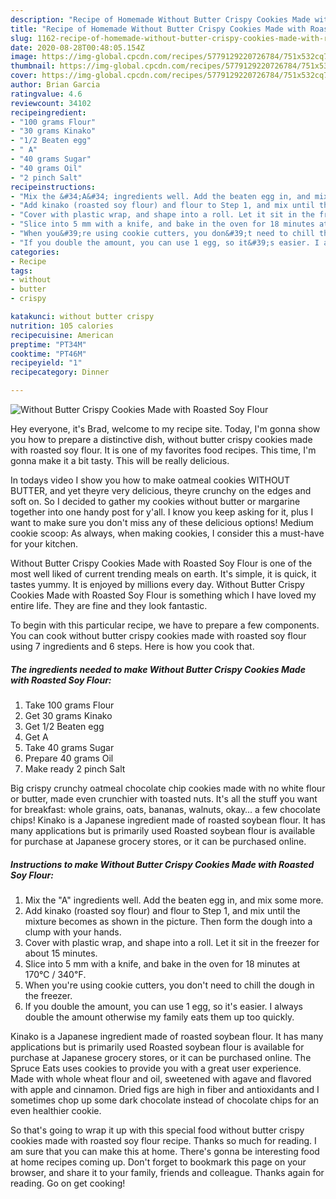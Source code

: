 ```yaml
---
description: "Recipe of Homemade Without Butter Crispy Cookies Made with Roasted Soy Flour"
title: "Recipe of Homemade Without Butter Crispy Cookies Made with Roasted Soy Flour"
slug: 1162-recipe-of-homemade-without-butter-crispy-cookies-made-with-roasted-soy-flour
date: 2020-08-28T00:48:05.154Z
image: https://img-global.cpcdn.com/recipes/5779129220726784/751x532cq70/without-butter-crispy-cookies-made-with-roasted-soy-flour-recipe-main-photo.jpg
thumbnail: https://img-global.cpcdn.com/recipes/5779129220726784/751x532cq70/without-butter-crispy-cookies-made-with-roasted-soy-flour-recipe-main-photo.jpg
cover: https://img-global.cpcdn.com/recipes/5779129220726784/751x532cq70/without-butter-crispy-cookies-made-with-roasted-soy-flour-recipe-main-photo.jpg
author: Brian Garcia
ratingvalue: 4.6
reviewcount: 34102
recipeingredient:
- "100 grams Flour"
- "30 grams Kinako"
- "1/2 Beaten egg"
- " A"
- "40 grams Sugar"
- "40 grams Oil"
- "2 pinch Salt"
recipeinstructions:
- "Mix the &#34;A&#34; ingredients well. Add the beaten egg in, and mix some more."
- "Add kinako (roasted soy flour) and flour to Step 1, and mix until the mixture becomes as shown in the picture. Then form the dough into a clump with your hands."
- "Cover with plastic wrap, and shape into a roll. Let it sit in the freezer for about 15 minutes."
- "Slice into 5 mm with a knife, and bake in the oven for 18 minutes at 170℃ / 340℉."
- "When you&#39;re using cookie cutters, you don&#39;t need to chill the dough in the freezer."
- "If you double the amount, you can use 1 egg, so it&#39;s easier. I always double the amount otherwise my family eats them up too quickly."
categories:
- Recipe
tags:
- without
- butter
- crispy

katakunci: without butter crispy 
nutrition: 105 calories
recipecuisine: American
preptime: "PT34M"
cooktime: "PT46M"
recipeyield: "1"
recipecategory: Dinner

---
```



![Without Butter Crispy Cookies Made with Roasted Soy Flour](https://img-global.cpcdn.com/recipes/5779129220726784/751x532cq70/without-butter-crispy-cookies-made-with-roasted-soy-flour-recipe-main-photo.jpg)

Hey everyone, it's Brad, welcome to my recipe site. Today, I'm gonna show you how to prepare a distinctive dish, without butter crispy cookies made with roasted soy flour. It is one of my favorites food recipes. This time, I'm gonna make it a bit tasty. This will be really delicious.

In todays video I show you how to make oatmeal cookies WITHOUT BUTTER, and yet theyre very delicious, theyre crunchy on the edges and soft on. So I decided to gather my cookies without butter or margarine together into one handy post for y&#39;all. I know you keep asking for it, plus I want to make sure you don&#39;t miss any of these delicious options! Medium cookie scoop: As always, when making cookies, I consider this a must-have for your kitchen.

Without Butter Crispy Cookies Made with Roasted Soy Flour is one of the most well liked of current trending meals on earth. It's simple, it is quick, it tastes yummy. It is enjoyed by millions every day. Without Butter Crispy Cookies Made with Roasted Soy Flour is something which I have loved my entire life. They are fine and they look fantastic.


To begin with this particular recipe, we have to prepare a few components. You can cook without butter crispy cookies made with roasted soy flour using 7 ingredients and 6 steps. Here is how you cook that.

<!--inarticleads1-->

##### The ingredients needed to make Without Butter Crispy Cookies Made with Roasted Soy Flour:

1. Take 100 grams Flour
1. Get 30 grams Kinako
1. Get 1/2 Beaten egg
1. Get  A
1. Take 40 grams Sugar
1. Prepare 40 grams Oil
1. Make ready 2 pinch Salt


Big crispy crunchy oatmeal chocolate chip cookies made with no white flour or butter, made even crunchier with toasted nuts. It&#39;s all the stuff you want for breakfast: whole grains, oats, bananas, walnuts, okay… a few chocolate chips! Kinako is a Japanese ingredient made of roasted soybean flour. It has many applications but is primarily used Roasted soybean flour is available for purchase at Japanese grocery stores, or it can be purchased online. 

<!--inarticleads2-->

##### Instructions to make Without Butter Crispy Cookies Made with Roasted Soy Flour:

1. Mix the &#34;A&#34; ingredients well. Add the beaten egg in, and mix some more.
1. Add kinako (roasted soy flour) and flour to Step 1, and mix until the mixture becomes as shown in the picture. Then form the dough into a clump with your hands.
1. Cover with plastic wrap, and shape into a roll. Let it sit in the freezer for about 15 minutes.
1. Slice into 5 mm with a knife, and bake in the oven for 18 minutes at 170℃ / 340℉.
1. When you&#39;re using cookie cutters, you don&#39;t need to chill the dough in the freezer.
1. If you double the amount, you can use 1 egg, so it&#39;s easier. I always double the amount otherwise my family eats them up too quickly.


Kinako is a Japanese ingredient made of roasted soybean flour. It has many applications but is primarily used Roasted soybean flour is available for purchase at Japanese grocery stores, or it can be purchased online. The Spruce Eats uses cookies to provide you with a great user experience. Made with whole wheat flour and oil, sweetened with agave and flavored with apple and cinnamon. Dried figs are high in fiber and antioxidants and I sometimes chop up some dark chocolate instead of chocolate chips for an even healthier cookie. 

So that's going to wrap it up with this special food without butter crispy cookies made with roasted soy flour recipe. Thanks so much for reading. I am sure that you can make this at home. There's gonna be interesting food at home recipes coming up. Don't forget to bookmark this page on your browser, and share it to your family, friends and colleague. Thanks again for reading. Go on get cooking!
